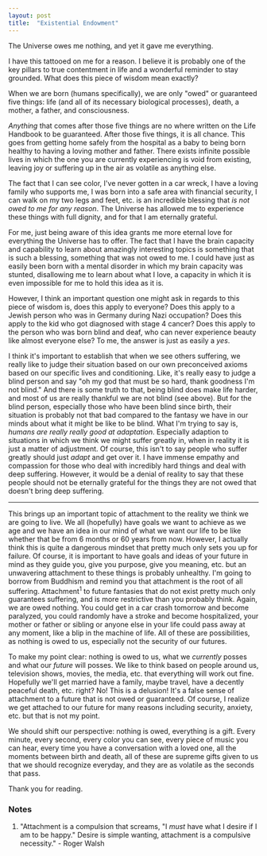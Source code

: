 ```yaml
---
layout: post
title:  "Existential Endowment"
---
```



The Universe owes me nothing, and yet it gave me everything.

I have this tattooed on me for a reason. I believe it is probably one of the key pillars to true contentment in life and a wonderful reminder to stay grounded. What does this piece of wisdom mean exactly?

When we are born (humans specifically), we are only "owed" or guaranteed five things: life (and all of its necessary biological processes), death, a mother, a father, and consciousness. 

*Anything* that comes after those five things are no where written on the Life Handbook to be guaranteed. After those five things, it is all chance. This goes from getting home safely from the hospital as a baby to being born healthy to having a loving mother and father. There exists infinite possible lives in which the one you are currently experiencing is void from existing, leaving joy or suffering up in the air as volatile as anything else. 

The fact that I can see color, I've never gotten in a car wreck, I have a loving family who supports me, I was born into a safe area with financial security, I can walk on my two legs and feet, etc. is an incredible blessing that *is not owed to me for any reason*. The Universe has allowed me to experience these things with full dignity, and for that I am eternally grateful. 

For me, just being aware of this idea grants me more eternal love for everything the Universe has to offer. The fact that I have the brain capacity and capability to learn about amazingly interesting topics is something that is such a blessing, something that was not owed to me. I could have just as easily been born with a mental disorder in which my brain capacity was stunted, disallowing me to learn about what I love, a capacity in which it is even impossible for me to hold this idea as it is.

However, I think an important question one might ask in regards to this piece of wisdom is, does this apply to everyone? Does this apply to a Jewish person who was in Germany during Nazi occupation? Does this apply to the kid who got diagnosed with stage 4 cancer? Does this apply to the person who was born blind and deaf, who can never experience beauty like almost everyone else? To me, the answer is just as easily a *yes*. 

I think it's important to establish that when we see others suffering, we really like to judge their situation based on our own preconceived axioms based on our specific lives and conditioning. Like, it's really easy to judge a blind person and say "oh my god that must be so hard, thank goodness I'm not blind." And there is some truth to that, being blind does make life harder, and most of us are really thankful we are not blind (see above). But for the blind person, especially those who have been blind since birth, their situation is probably not that bad compared to the fantasy we have in our minds about what it might be like to be blind. What I'm trying to say is,  *humans are really really good at adaptation*. Especially adaption to situations in which we think we might suffer greatly in, when in reality it is just a matter of adjustment. Of course, this isn't to say people who suffer greatly should just *adapt* and get over it. I have immense empathy and compassion for those who deal with incredibly hard things and deal with deep suffering. However, it would be a denial of reality to say that these people should not be eternally grateful for the things they are not owed that doesn't bring deep suffering. 


---

This brings up an important topic of attachment to the reality we think we are going to live. We all (hopefully) have goals we want to achieve as we age and we have an idea in our mind of what we want our life to be like whether that be from 6 months or 60 years from now. However, I actually think this is quite a dangerous mindset that pretty much only sets you up for failure. Of course, it is important to have goals and ideas of your future in mind as they guide you, give you purpose, give you meaning, etc. but an unwavering attachment to these things is probably unhealthy. I'm going to borrow from Buddhism and remind you that attachment is the root of all suffering. Attachment<sup>1</sup> to future fantasies that do not exist pretty much only guarantees suffering, and is  more restrictive than you probably think. Again, we are owed nothing. You could get in a car crash tomorrow and become paralyzed, you could randomly have a stroke and become hospitalized, your mother or father or sibling or anyone else in your life could pass away at any moment, like a blip in the machine of life. All of these are possibilities, as nothing is owed to us, especially not the security of our futures.

To make my point clear: nothing is owed to us, what we *currently* posses and what our *future* will posses. We like to think based on people around us, television shows, movies, the media, etc. that everything will work out fine. Hopefully we'll get married have a family, maybe travel, have a decently peaceful death, etc. right? No! This is a delusion! It's a false sense of attachment to a future that is not owed or guaranteed. Of course, I realize we get attached to our future for many reasons including security, anxiety, etc. but that is not my point.

We should shift our perspective: nothing is owed, everything is a gift. Every minute, every second, every color you can see, every piece of music you can hear, every time you have a conversation with a loved one, all the moments between birth and death, all of these are supreme gifts given to us that we should recognize everyday, and they are as volatile as the seconds that pass. 

Thank you for reading. 


### Notes

1. "Attachment is a compulsion that screams, "I *must* have what I desire if I am to be happy." Desire is simple wanting, attachment is a compulsive necessity." - Roger Walsh